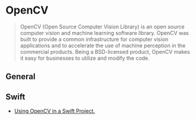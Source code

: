 # OpenCV

> OpenCV (Open Source Computer Vision Library) is an open source computer vision and machine learning software library. OpenCV was built to provide a common infrastructure for computer vision applications and to accelerate the use of machine perception in the commercial products. Being a BSD-licensed product, OpenCV makes it easy for businesses to utilize and modify the code.

## General

## Swift
- [Using OpenCV in a Swift Project.](https://medium.com/pharos-production/using-opencv-in-a-swift-project-679868e1b798)





